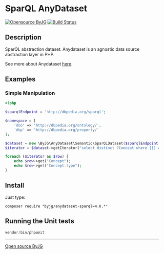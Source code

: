 # SparQL AnyDataset

[![Opensource ByJG](https://img.shields.io/badge/opensource-byjg.com-brightgreen.svg)](http://opensource.byjg.com)
[![Build Status](https://travis-ci.org/byjg/anydataset-sparql.svg?branch=master)](https://travis-ci.org/byjg/anydataset-sparql)

## Description

SparQL abstraction dataset. Anydataset is an agnostic data source abstraction layer in PHP. 

See more about Anydataset [here](https://github.com/byjg/anydataset).

## Examples

### Simple Manipulation

```php
<?php

$sparqlEndpoint = 'http://dbpedia.org/sparql';

$namespace = [
    'dbo' => 'http://dbpedia.org/ontology/',
    'dbp' => 'http://dbpedia.org/property/'
];

$dataset = new \ByJG\AnyDataset\Semantic\SparQLDataset($sparqlEndpoint, $namespace);
$iterator = $dataset->getIterator("select distinct ?Concept where {[] a ?Concept} LIMIT 5");

foreach ($iterator as $row) {
    echo $row->get("Concept");
    echo $row->get("Concept.type");
}
```

## Install

Just type: 

```
composer require "byjg/anydataset-sparql=4.0.*"
```

## Running the Unit tests

```php
vendor/bin/phpunit
```

----
[Open source ByJG](http://opensource.byjg.com)
